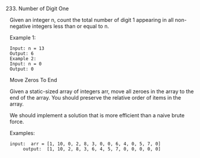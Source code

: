 233. Number of Digit One
 
Given an integer n, count the total number of digit 1 appearing in all non-negative integers less than or equal to n.

Example 1:
```
Input: n = 13
Output: 6
Example 2:
Input: n = 0
Output: 0
```

Move Zeros To End

Given a static-sized array of integers arr, move all zeroes in the array to the end of the array. You should preserve the relative order of items in the array.

We should implement a solution that is more efficient than a naive brute force.

Examples:
```
input:  arr = [1, 10, 0, 2, 8, 3, 0, 0, 6, 4, 0, 5, 7, 0]
     output:  [1, 10, 2, 8, 3, 6, 4, 5, 7, 0, 0, 0, 0, 0]
```
